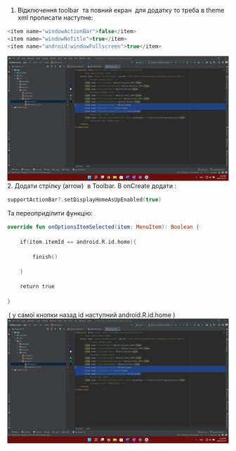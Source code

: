 1.  Відключення toolbar  та повний екран  для додатку то треба в theme xml прописати наступне: 
```kotlin
<item name="windowActionBar">false</item> 
<item name="windowNoTitle">true</item> 
<item name="android:windowFullscreen">true</item>
```
![alt text](pictures/005-1.png)
2. Додати стрілку (arrow)  в Toolbar. В onCreate додати : 
```kotlin
supportActionBar?.setDisplayHomeAsUpEnabled(true) 
```

Та переоприділити функцію: 
```kotlin
override fun onOptionsItemSelected(item: MenuItem): Boolean { 

    if(item.itemId == android.R.id.home){ 

        finish() 

    } 

    return true 

} 
```
 ( у самої кнопки назад id наступний android.R.id.home )
 ![alt text](pictures/005-1.png)
